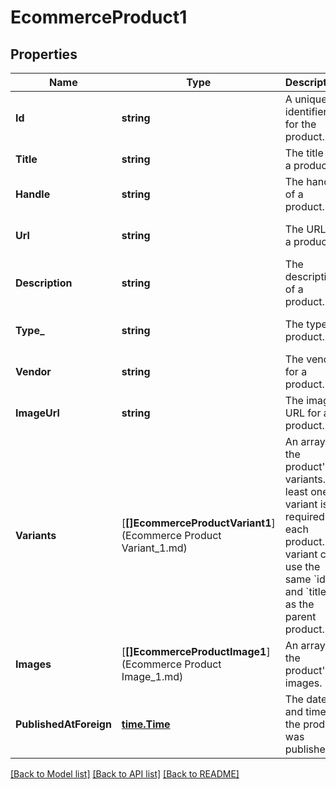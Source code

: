 # EcommerceProduct1

## Properties
Name | Type | Description | Notes
------------ | ------------- | ------------- | -------------
**Id** | **string** | A unique identifier for the product. | [default to null]
**Title** | **string** | The title of a product. | [default to null]
**Handle** | **string** | The handle of a product. | [optional] [default to null]
**Url** | **string** | The URL for a product. | [optional] [default to null]
**Description** | **string** | The description of a product. | [optional] [default to null]
**Type_** | **string** | The type of product. | [optional] [default to null]
**Vendor** | **string** | The vendor for a product. | [optional] [default to null]
**ImageUrl** | **string** | The image URL for a product. | [optional] [default to null]
**Variants** | [**[]EcommerceProductVariant1**](Ecommerce Product Variant_1.md) | An array of the product&#39;s variants. At least one variant is required for each product. A variant can use the same &#x60;id&#x60; and &#x60;title&#x60; as the parent product. | [default to null]
**Images** | [**[]EcommerceProductImage1**](Ecommerce Product Image_1.md) | An array of the product&#39;s images. | [optional] [default to null]
**PublishedAtForeign** | [**time.Time**](time.Time.md) | The date and time the product was published. | [optional] [default to null]

[[Back to Model list]](../README.md#documentation-for-models) [[Back to API list]](../README.md#documentation-for-api-endpoints) [[Back to README]](../README.md)


